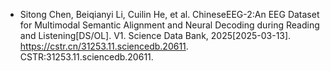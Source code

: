 - Sitong Chen, Beiqianyi Li, Cuilin He, et al. ChineseEEG-2:An EEG Dataset for Multimodal Semantic Alignment and Neural Decoding during Reading and Listening[DS/OL]. V1. Science Data Bank, 2025[2025-03-13]. https://cstr.cn/31253.11.sciencedb.20611. CSTR:31253.11.sciencedb.20611.
